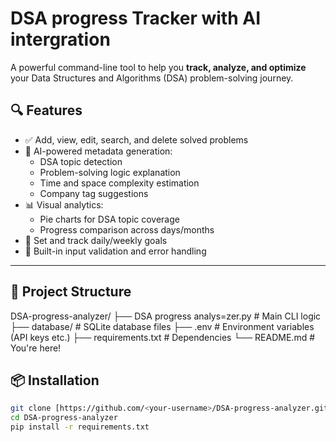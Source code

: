 #  DSA progress Tracker with AI intergration

A powerful command-line tool to help you **track, analyze, and optimize** your Data Structures and Algorithms (DSA) problem-solving journey.

## 🔍 Features

- ✅ Add, view, edit, search, and delete solved problems
- 🧠 AI-powered metadata generation:
  - DSA topic detection
  - Problem-solving logic explanation
  - Time and space complexity estimation
  - Company tag suggestions
- 📊 Visual analytics:
  - Pie charts for DSA topic coverage
  - Progress comparison across days/months
- 🎯 Set and track daily/weekly goals
- 🧼 Built-in input validation and error handling

---
## 📂 Project Structure
DSA-progress-analyzer/
├── DSA progress analys=zer.py # Main CLI logic
├── database/ # SQLite database files
├── .env # Environment variables (API keys etc.)
├── requirements.txt # Dependencies
└── README.md # You're here!

## 📦 Installation
```bash
git clone [https://github.com/<your-username>/DSA-progress-analyzer.git](https://github.com/Nitheesh-Kannan-Shanmugavel/DSA-progress-analyzer.git)
cd DSA-progress-analyzer
pip install -r requirements.txt



